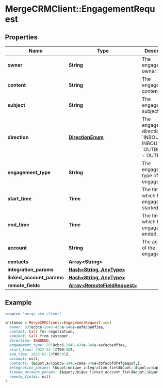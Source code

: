 # MergeCRMClient::EngagementRequest

## Properties

| Name | Type | Description | Notes |
| ---- | ---- | ----------- | ----- |
| **owner** | **String** | The engagement&#39;s owner. | [optional] |
| **content** | **String** | The engagement&#39;s content. | [optional] |
| **subject** | **String** | The engagement&#39;s subject. | [optional] |
| **direction** | [**DirectionEnum**](DirectionEnum.md) | The engagement&#39;s direction.  * &#x60;INBOUND&#x60; - INBOUND * &#x60;OUTBOUND&#x60; - OUTBOUND | [optional] |
| **engagement_type** | **String** | The engagement type of the engagement. | [optional] |
| **start_time** | **Time** | The time at which the engagement started. | [optional] |
| **end_time** | **Time** | The time at which the engagement ended. | [optional] |
| **account** | **String** | The account of the engagement. | [optional] |
| **contacts** | **Array&lt;String&gt;** |  | [optional] |
| **integration_params** | [**Hash&lt;String, AnyType&gt;**](AnyType.md) |  | [optional] |
| **linked_account_params** | [**Hash&lt;String, AnyType&gt;**](AnyType.md) |  | [optional] |
| **remote_fields** | [**Array&lt;RemoteFieldRequest&gt;**](RemoteFieldRequest.md) |  | [optional] |

## Example

```ruby
require 'merge_crm_client'

instance = MergeCRMClient::EngagementRequest.new(
  owner: 0358cbc6-2040-430a-848e-aafacbadf3aa,
  content: Call for negotiation,
  subject: Call from customer,
  direction: INBOUND,
  engagement_type: 0358cbc6-2040-430a-848e-aafacbadf3aa,
  start_time: 2022-02-10T00:00Z,
  end_time: 2022-02-10T00:05Z,
  account: null,
  contacts: [&quot;a7c55bc6-2940-c80a-848e-bbfacbfdf4fg&quot;],
  integration_params: {&quot;unique_integration_field&quot;:&quot;unique_integration_field_value&quot;},
  linked_account_params: {&quot;unique_linked_account_field&quot;:&quot;unique_linked_account_field_value&quot;},
  remote_fields: null
)
```

